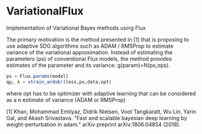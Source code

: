 # VariationalFlux
Implementation of Variational Bayes methods using  Flux

The primary motivation is the method presented in [1] that is proposing to use adaptive SDG algorithms such as ADAM / RMSProp to estimate variance of the variational approximation. Instead of estimating the parameters (ps) of conventional Flux models, the method provides estimates of the parameter and its variance:
g(param)=N(ps,σps).

```julia
ps = Flux.params(model)
qμ, λ = vtrain_ardvb!(loss,ps,data,opt)

```
where opt has to be optimizer with adaptive learning that can be considered as a n estimate of variance (ADAM or RMSProp)


[1] Khan, Mohammad Emtiyaz, Didrik Nielsen, Voot Tangkaratt, Wu Lin, Yarin Gal, and Akash Srivastava. "Fast and scalable bayesian deep learning by weight-perturbation in adam." arXiv preprint arXiv:1806.04854 (2018).

